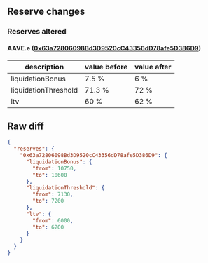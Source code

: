 ## Reserve changes

### Reserves altered

#### AAVE.e ([0x63a72806098Bd3D9520cC43356dD78afe5D386D9](https://snowtrace.io/address/0x63a72806098Bd3D9520cC43356dD78afe5D386D9))

| description | value before | value after |
| --- | --- | --- |
| liquidationBonus | 7.5 % | 6 % |
| liquidationThreshold | 71.3 % | 72 % |
| ltv | 60 % | 62 % |


## Raw diff

```json
{
  "reserves": {
    "0x63a72806098Bd3D9520cC43356dD78afe5D386D9": {
      "liquidationBonus": {
        "from": 10750,
        "to": 10600
      },
      "liquidationThreshold": {
        "from": 7130,
        "to": 7200
      },
      "ltv": {
        "from": 6000,
        "to": 6200
      }
    }
  }
}
```